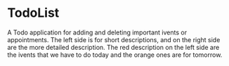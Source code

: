 # TodoList
A Todo application for adding and deleting important ivents or appointments. 
The left side is for short descriptions, and on the right side are the more detailed description.
The red description on the left side are the ivents that we have to do today and the orange ones are for tomorrow.
